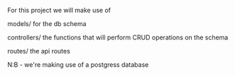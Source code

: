 For this project we will make use of

models/
for the db schema

controllers/
the functions that will perform CRUD operations on the schema

routes/
the api routes

N:B - we're making use of a postgress database